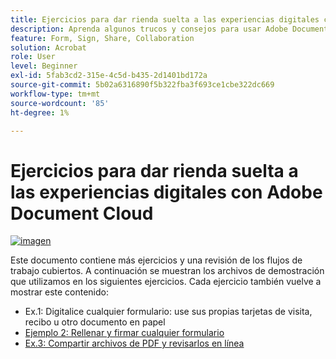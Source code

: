 ```yaml
---
title: Ejercicios para dar rienda suelta a las experiencias digitales con Adobe Document Cloud
description: Aprenda algunos trucos y consejos para usar Adobe Document Cloud
feature: Form, Sign, Share, Collaboration
solution: Acrobat
role: User
level: Beginner
exl-id: 5fab3cd2-315e-4c5d-b435-2d1401bd172a
source-git-commit: 5b02a6316890f5b322fba3f693ce1cbe322dc669
workflow-type: tm+mt
source-wordcount: '85'
ht-degree: 1%

---
```


# Ejercicios para dar rienda suelta a las experiencias digitales con Adobe Document Cloud

[![imagen](assets/rebrand.png)](assets/Unleash_Digital_Experiences_with_Adobe_Document_Cloud.pdf)

Este documento contiene más ejercicios y una revisión de los flujos de trabajo cubiertos. A continuación se muestran los archivos de demostración que utilizamos en los siguientes ejercicios. Cada ejercicio también vuelve a mostrar este contenido:

* Ex.1: Digitalice cualquier formulario: use sus propias tarjetas de visita, recibo u otro documento en papel
* [Ejemplo 2: Rellenar y firmar cualquier formulario](assets/03_FillSignScan.zip)
* [Ex.3: Compartir archivos de PDF y revisarlos en línea](assets/01_Review.zip)
